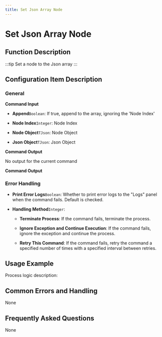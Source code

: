 ```yaml
---
title: Set Json Array Node
---
```


# Set Json Array Node

## Function Description

:::tip 
Set a node to the Json array
:::

## Configuration Item Description

### General

**Command Input**

- **Append**`Boolean`: If true, append to the array, ignoring the 'Node Index'

- **Node Index**`Integer`: Node Index

- **Node Object**`TJson`: Node Object

- **Json Object**`TJson`: Json Object


**Command Output**

No output for the current command


**Command Output**

### Error Handling

- **Print Error Logs**`Boolean`: Whether to print error logs to the "Logs" panel when the command fails. Default is checked. 

- **Handling Method**`Integer`:

    - **Terminate Process**: If the command fails, terminate the process.

    - **Ignore Exception and Continue Execution**: If the command fails, ignore the exception and continue the process.

    - **Retry This Command**: If the command fails, retry the command a specified number of times with a specified interval between retries.

## Usage Example

Process logic description:

## Common Errors and Handling

None

## Frequently Asked Questions

None


